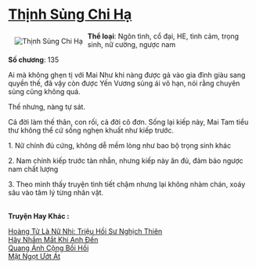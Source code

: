 <a href="https://utruyen.com/thinh-sung-chi-ha/25113/" title="Thịnh Sủng Chi Hạ"><h1>Thịnh Sủng Chi Hạ</h1></a><div style="display:table"><img align="right" style="float: left; padding: 10px;" src="https://utruyen.com/images/story/200x260/thinh-sung-chi-ha.jpg" alt="Thịnh Sủng Chi Hạ"><b>Thể loại</b>: Ngôn tình, cổ đại, HE, tình cảm, trọng sinh, nữ cường, ngược nam <p></p><b>Số chương</b>: 135<p></p>Ai mà không ghẹn tị với Mai Như khi nàng được gả vào gia đình giàu sang quyền thế, đã vậy còn được Yến Vương sủng ái vô hạn, nói rằng chuyên sủng cũng không quá.<p></p>Thế nhưng, nàng tự sát.<p></p>Cả đời làm thế thân, con rối, cả đời cô đơn. Sống lại kiếp này, Mai Tam tiểu thư không thể cứ sống nghẹn khuất như kiếp trước.<p></p>1. Nữ chính đủ cứng, không dễ mềm lòng như bao bộ trọng sinh khác<p></p>2. Nam chính kiếp trước tàn nhẫn, nhưng kiếp này ăn đủ, đảm bảo ngược nam chất lượng<p></p>3. Theo mình thấy truyện tình tiết chậm nhưng lại không nhàm chán, xoáy sâu vào tâm lý từng nhân vật. </div><p><br><b>Truyện Hay Khác :</b></p><a href="https://utruyen.com/hoang-tu-la-nu-nhi-trieu-hoi-su-nghich-thien/22416/" alt="Hoàng Tử Là Nữ Nhi: Triệu Hồi Sư Nghịch Thiên">Hoàng Tử Là Nữ Nhi: Triệu Hồi Sư Nghịch Thiên</a><br/><a href="https://github.com/quanluxury/truyenhot/tree/master/truyenhay/2263/" alt="Hãy Nhắm Mắt Khi Anh Đến">Hãy Nhắm Mắt Khi Anh Đến</a><br/><a href="https://github.com/quanluxury/dammy/tree/master/truyenhay/21560/" alt="Quang Ảnh Cộng Bồi Hồi">Quang Ảnh Cộng Bồi Hồi</a><br/><a href="https://github.com/quanluxury/ngontinhhot/tree/master/truyenhay/17658/" alt="Mật Ngọt Ướt Át">Mật Ngọt Ướt Át</a><br/>
